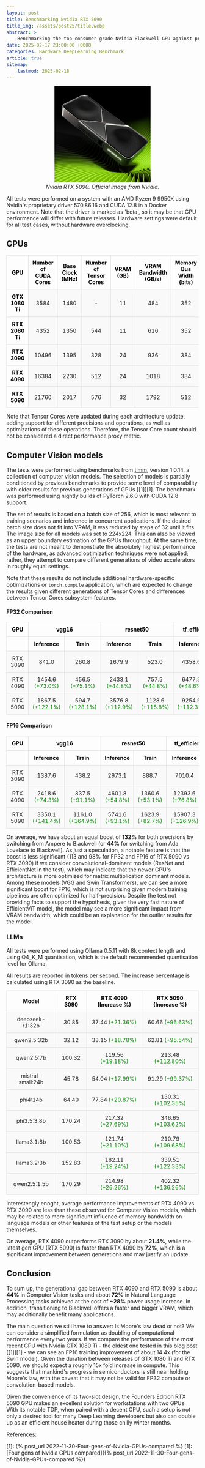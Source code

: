 ```yaml
---
layout: post
title: Benchmarking Nvidia RTX 5090 
title_img: /assets/post25/title.webp
abstract: >
    Benchmarking the top consumer-grade Nvidia Blackwell GPU against previous generations in Computer Vision and LLM applications.
date: 2025-02-17 23:00:00 +0000
categories: Hardware DeepLearning Benchmark
article: true
sitemap:
    lastmod: 2025-02-18
---
```


<style>
    table{
        border: none;
        border-collapse: collapse;
        text-align: center;
        margin-bottom: 10px;
    }
    th, td {
        padding: 10px;
        text-align: center;
        border: 1px solid #ddd;
    }

    th {
        font-weight: bold;
        color: black;
    }

    td {
        background-color: #f9f9f9;
    }

    .percentage {
        color: green;
    }

    .percentage-negative {
        color: red;
    }
</style>

<div style="text-align: center;">
    <img src="/assets/post25/title.webp" alt="Nvidia RTX 5090" style="max-width: 50%; height: auto; display: inline-block;">
    <br><i>Nvidia RTX 5090. Official image from Nvidia.</i>
</div>


All tests were performed on a system with an AMD Ryzen 9 9950X using Nvidia's proprietary driver 570.86.16 and CUDA 12.8 in a Docker environment. Note that the driver is marked as 'beta', so it may be that GPU performance will differ with future releases. Hardware settings were default for all test cases, without hardware overclocking.

## GPUs

<table style="width:100%">
  <tr>
    <th>GPU</th>
    <th>Number of CUDA Cores</th>
    <th>Base Clock (MHz)</th>
    <th>Number of Tensor Cores</th>
    <th>VRAM (GB)</th>
    <th>VRAM Bandwidth (GB/s)</th>
    <th>Memory Bus Width (bits)</th>
    <th>TDP (W)</th>
    <th>Lithography (nm)</th>
    <th>Release Date</th>
  </tr>
  <tr>
    <th>GTX 1080 Ti</th>
    <td>3584</td>
    <td>1480</td>
    <td>-</td>
    <td>11</td>
    <td>484</td>
    <td>352</td>
    <td>250</td>
    <td>16</td>
    <td>Mar 2017</td>
  </tr>
  <tr>
    <th>RTX 2080 Ti</th>
    <td>4352</td>
    <td>1350</td>
    <td>544</td>
    <td>11</td>
    <td>616</td>
    <td>352</td>
    <td>250</td>
    <td>12</td>
    <td>Sep 2018</td>
  </tr>
  <tr>
    <th>RTX 3090</th>
    <td>10496</td>
    <td>1395</td>
    <td>328</td>
    <td>24</td>
    <td>936</td>
    <td>384</td>
    <td>350</td>
    <td>8</td>
    <td>Sep 2020</td>
  </tr>
  <tr>
    <th>RTX 4090</th>
    <td>16384</td>
    <td>2230</td>
    <td>512</td>
    <td>24</td>
    <td>1018</td>
    <td>384</td>
    <td>450</td>
    <td>5</td>
    <td>Sep 2022</td>
  </tr>
  <tr>
    <th>RTX 5090</th>
    <td>21760</td>
    <td>2017</td>
    <td>576</td>
    <td>32</td>
    <td>1792</td>
    <td>512</td>
    <td>575</td>
    <td>4</td>
    <td>Jan 2025</td>
  </tr>
</table>

Note that Tensor Cores were updated during each architecture update, adding support for different precisions and operations, as well as optimizations of these operations. Therefore, the Tensor Core count should not be considered a direct performance proxy metric.

## Computer Vision models

The tests were performed using benchmarks from [timm](https://github.com/huggingface/pytorch-image-models), version 1.0.14, a collection of computer vision models. The selection of models is partially conditioned by previous benchmarks to provide some level of comparability with older results for previous generations of GPUs [\[1\]][1].
The benchmark was performed using nightly builds of PyTorch 2.6.0 with CUDA 12.8 support.

The set of results is based on a batch size of 256, which is most relevant to training scenarios and inference in concurrent applications. If the desired batch size does not fit into VRAM, it was reduced by steps of 32 until it fits. The image size for all models was set to 224x224. This can also be viewed as an upper boundary estimation of the GPUs throughput. At the same time, the tests are not meant to demonstrate the absolutely highest performance of the hardware, as advanced optimization techniques were not applied; rather, they attempt to compare different generations of video accelerators in roughly equal settings.

Note that these results do not include additional hardware-specific optimizations or `torch.compile` application, which are expected to change the results given different generations of Tensor Cores and differences between Tensor Cores subsystem features.

#### FP32 Comparison
<table>
    <thead>
        <tr>
            <th>GPU</th>
            <th colspan="2">vgg16</th>
            <th colspan="2">resnet50</th>
            <th colspan="2">tf_efficientnetv2_b0</th>
            <th colspan="2">swin_base_patch4_window7_224</th>
            <th colspan="2">efficientvit_m4</th>
        </tr>
        <tr>
            <th></th>
            <th>Inference</th>
            <th>Train</th>
            <th>Inference</th>
            <th>Train</th>
            <th>Inference</th>
            <th>Train</th>
            <th>Inference</th>
            <th>Train</th>
            <th>Inference</th>
            <th>Train</th>
        </tr>
    </thead>
    <tbody>
        <tr>
            <td>RTX 3090</td>
            <td>841.0</td>
            <td>260.8</td>
            <td>1679.9</td>
            <td>523.0</td>
            <td>4358.6</td>
            <td>1145.8</td>
            <td>493.9</td>
            <td>158.0</td>
            <td>10600.6</td>
            <td>2730.0</td>
        </tr>
        <tr>
            <td>RTX 4090</td>
            <td>1454.6 <span class="percentage">(+73.0%)</span></td>
            <td>456.5 <span class="percentage">(+75.1%)</span></td>
            <td>2433.1 <span class="percentage">(+44.8%)</span></td>
            <td>757.5 <span class="percentage">(+44.8%)</span></td>
            <td>6477.3 <span class="percentage">(+48.6%)</span></td>
            <td>1643.8 <span class="percentage">(+43.5%)</span></td>
            <td>855.3 <span class="percentage">(+73.2%)</span></td>
            <td>293.2 <span class="percentage">(+85.6%)</span></td>
            <td>18975.9 <span class="percentage">(+79.0%)</span></td>
            <td>3866.7 <span class="percentage">(+41.6%)</span></td>
        </tr>
        <tr>
            <td>RTX 5090</td>
            <td>1867.5 <span class="percentage">(+122.1%)</span></td>
            <td>594.7 <span class="percentage">(+128.1%)</span></td>
            <td>3576.8 <span class="percentage">(+112.9%)</span></td>
            <td>1128.6 <span class="percentage">(+115.8%)</span></td>
            <td>9254.5 <span class="percentage">(+112.3%)</span></td>
            <td>2448.9 <span class="percentage">(+113.7%)</span></td>
            <td>1315.8 <span class="percentage">(+166.4%)</span></td>
            <td>450.2 <span class="percentage">(+185.0%)</span></td>
            <td>23555.6 <span class="percentage">(+122.2%)</span></td>
            <td>6940.8 <span class="percentage">(+154.3%)</span></td>
        </tr>
    </tbody>
</table>

#### FP16 Comparison
<table>
    <thead>
        <tr>
            <th>GPU</th>
            <th colspan="2">vgg16</th>
            <th colspan="2">resnet50</th>
            <th colspan="2">tf_efficientnetv2_b0</th>
            <th colspan="2">swin_base_patch4_window7_224</th>
            <th colspan="2">efficientvit_m4</th>
        </tr>
        <tr>
            <th></th>
            <th>Inference</th>
            <th>Train</th>
            <th>Inference</th>
            <th>Train</th>
            <th>Inference</th>
            <th>Train</th>
            <th>Inference</th>
            <th>Train</th>
            <th>Inference</th>
            <th>Train</th>
        </tr>
    </thead>
    <tbody>
        <tr>
            <td>RTX 3090</td>
            <td>1387.6</td>
            <td>438.2</td>
            <td>2973.1</td>
            <td>888.7</td>
            <td>7010.4</td>
            <td>1818.3</td>
            <td>979.1</td>
            <td>337.0</td>
            <td>11087.8</td>
            <td>3114.9</td>
        </tr>
        <tr>
            <td>RTX 4090</td>
            <td>2418.6 <span class="percentage">(+74.3%)</span></td>
            <td>837.5 <span class="percentage">(+91.1%)</span></td>
            <td>4601.8 <span class="percentage">(+54.8%)</span></td>
            <td>1360.6 <span class="percentage">(+53.1%)</span></td>
            <td>12393.6 <span class="percentage">(+76.8%)</span></td>
            <td>2823.5 <span class="percentage">(+55.3%)</span></td>
            <td>1762.2 <span class="percentage">(+80.0%)</span></td>
            <td>597.1 <span class="percentage">(+77.2%)</span></td>
            <td>17223.6 <span class="percentage">(+55.3%)</span></td>
            <td>3810.7 <span class="percentage">(+22.3%)</span></td>
        </tr>
        <tr>
            <td>RTX 5090</td>
            <td>3350.1 <span class="percentage">(+141.4%)</span></td>
            <td>1161.0 <span class="percentage">(+164.9%)</span></td>
            <td>5741.6 <span class="percentage">(+93.1%)</span></td>
            <td>1623.9 <span class="percentage">(+82.7%)</span></td>
            <td>15907.3 <span class="percentage">(+126.9%)</span></td>
            <td>3446.1 <span class="percentage">(+89.5%)</span></td>
            <td>2471.9 <span class="percentage">(+152.5%)</span></td>
            <td>822.3 <span class="percentage">(+144.1%)</span></td>
            <td>31682.2 <span class="percentage">(+185.7%)</span></td>
            <td>7310.4 <span class="percentage">(+134.7%)</span></td>
        </tr>
    </tbody>
</table>

On average, we have about an equal boost of **132%** for both precisions by switching from Ampere to Blackwell (or **44%** for switching from Ada Lovelace to Blackwell). As just a speculation, a notable feature is that the boost is less significant (113 and 98% for FP32 and FP16 of RTX 5090 vs RTX 3090) if we consider convolutional-dominant models (ResNet and EfficientNet in the test), which may indicate that the newer GPU's architecture is more optimized for matrix multiplication dominant models. Among these models (VGG and Swin Transformers), we can see a more significant boost for FP16, which is not surprising given modern training pipelines are often optimized for half-precision. Despite the test not providing facts to support the hypothesis, given the very fast nature of EfficientViT model, the model may see a more significant impact from VRAM bandwidth, which could be an explanation for the outlier results for the model.

### LLMs

All tests were performed using Ollama 0.5.11 with 8k context length and using Q4_K_M quantisation, which is the default recommended quantisation level for Ollama.

All results are reported in tokens per second. The increase percentage is calculated using RTX 3090 as the baseline.

| Model               | RTX 3090 | RTX 4090 (Increase %) | RTX 5090 (Increase %) |
|---------------------|----------|-----------------------|-----------------------|
| deepseek-r1:32b     | 30.85    | 37.44 <span style="color:green;">(+21.36%)</span>       | 60.66 <span style="color:green;">(+96.63%)</span>       |
| qwen2.5:32b         | 32.12    | 38.15 <span style="color:green;">(+18.78%)</span>       | 62.81 <span style="color:green;">(+95.54%)</span>       |
| qwen2.5:7b          | 100.32   | 119.56 <span style="color:green;">(+19.18%)</span>      | 213.48 <span style="color:green;">(+112.80%)</span>     |
| mistral-small:24b   | 45.78    | 54.04 <span style="color:green;">(+17.99%)</span>       | 91.29 <span style="color:green;">(+99.37%)</span>       |
| phi4:14b            | 64.40    | 77.84 <span style="color:green;">(+20.87%)</span>       | 130.31 <span style="color:green;">(+102.35%)</span>     |
| phi3.5:3.8b         | 170.24   | 217.32 <span style="color:green;">(+27.69%)</span>      | 346.65 <span style="color:green;">(+103.62%)</span>     |
| llama3.1:8b         | 100.53   | 121.74 <span style="color:green;">(+21.10%)</span>      | 210.79 <span style="color:green;">(+109.68%)</span>     |
| llama3.2:3b         | 152.83   | 182.11 <span style="color:green;">(+19.24%)</span>      | 339.51 <span style="color:green;">(+122.33%)</span>     |
| qwen2.5:1.5b        | 170.29   | 214.98 <span style="color:green;">(+26.26%)</span>      | 402.32 <span style="color:green;">(+136.26%)</span>     |

Interestengly enoght, average performance improvements of RTX 4090 vs RTX 3090 are less than these observed for Computer Vision models, which may be related to more significunt influence of memory bandwidth on language models or other features of the test setup or the models themselves.

On average, RTX 4090 outperforms RTX 3090 by about **21.4%**, while the latest gen GPU (RTX 5090) is faster than RTX 4090 by **72%**, which is a significant improvement between generations and may justify an update.

## Conclusion

To sum up, the generational gap between RTX 4090 and RTX 5090 is about **44%** in Computer Vision tasks and about **72%** in Natural Language Processing tasks achieved at the cost of **~28%** power usage increase. In addition, transitioning to Blackwell offers a faster and bigger VRAM, which may additionally benefit many applications.

The main question we still have to answer: Is Moore's law dead or not? We can consider a simplified formulation as doubling of computational performance every two years. If we compare the performance of the most recent GPU with Nvidia GTX 1080 Ti - the oldest one tested in this blog post [\[1\]][1] - we can see an FP16 training improvement of about 14.4x (for the Swin model). Given the duration between releases of GTX 1080 Ti and RTX 5090, we should expect a roughly 15x fold increase in compute. This suggests that mankind's progress in semiconductors is still near holding Moore's law, with the caveat that it may not be valid for FP32 compute or convolution-based models.

Given the convenience of its two-slot design, the Founders Edition RTX 5090 GPU makes an excellent solution for workstations with two GPUs. With its notable TDP, when paired with a decent CPU, such a setup is not only a desired tool for many Deep Learning developers but also can double up as an efficient house heater during those chilly winter months.

References:

[1]: {% post_url 2022-11-30-Four-gens-of-Nvidia-GPUs-compared %}
\[1\]: [Four gens of Nvidia GPUs compared]({% post_url 2022-11-30-Four-gens-of-Nvidia-GPUs-compared %})








